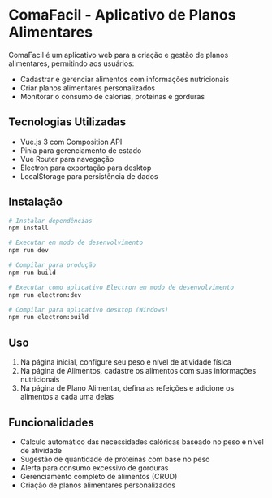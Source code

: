 # ComaFacil - Aplicativo de Planos Alimentares

ComaFacil é um aplicativo web para a criação e gestão de planos alimentares, permitindo aos usuários:
- Cadastrar e gerenciar alimentos com informações nutricionais
- Criar planos alimentares personalizados
- Monitorar o consumo de calorias, proteínas e gorduras

## Tecnologias Utilizadas

- Vue.js 3 com Composition API
- Pinia para gerenciamento de estado
- Vue Router para navegação
- Electron para exportação para desktop
- LocalStorage para persistência de dados

## Instalação

```bash
# Instalar dependências
npm install

# Executar em modo de desenvolvimento
npm run dev

# Compilar para produção
npm run build

# Executar como aplicativo Electron em modo de desenvolvimento
npm run electron:dev

# Compilar para aplicativo desktop (Windows)
npm run electron:build
```

## Uso

1. Na página inicial, configure seu peso e nível de atividade física
2. Na página de Alimentos, cadastre os alimentos com suas informações nutricionais
3. Na página de Plano Alimentar, defina as refeições e adicione os alimentos a cada uma delas

## Funcionalidades

- Cálculo automático das necessidades calóricas baseado no peso e nível de atividade
- Sugestão de quantidade de proteínas com base no peso
- Alerta para consumo excessivo de gorduras
- Gerenciamento completo de alimentos (CRUD)
- Criação de planos alimentares personalizados
